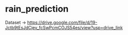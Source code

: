 # rain_prediction

Dataset -> https://drive.google.com/file/d/19-Jctb9tEsJdCjev_fcSwPcmCOJS54es/view?usp=drive_link
